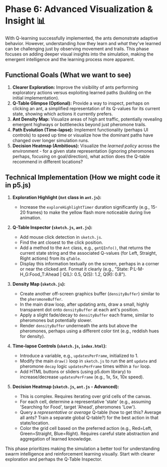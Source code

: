 # Phase 6: Advanced Visualization & Insight 📊

With Q-learning successfully implemented, the ants demonstrate adaptive behavior. However, understanding _how_ they learn and _what_ they've learned can be challenging just by observing movement and trails. This phase focuses on adding deeper visual insights into the simulation, making the emergent intelligence and the learning process more apparent.

## Functional Goals (What we want to see)

1.  **Clearer Exploration:** Improve the visibility of ants performing exploratory actions versus exploiting learned paths (building on the initial implementation).
2.  **Q-Table Glimpse (Optional):** Provide a way to inspect, perhaps on clicking an ant, a simplified representation of its Q-values for its current state, showing which actions it currently prefers.
3.  **Ant Density Map:** Visualize areas of high ant traffic, potentially revealing emergent highways or bottlenecks beyond just pheromone trails.
4.  **Path Evolution (Time-lapse):** Implement functionality (perhaps UI controls) to speed up time or visualize how the dominant paths have changed over longer simulation runs.
5.  **Decision Heatmap (Ambitious):** Visualize the _learned policy_ across the environment - for a given state representation (ignoring pheromones perhaps, focusing on goal/direction), what action does the Q-table recommend in different locations?

## Technical Implementation (How we might code it in p5.js)

1.  **Exploration Highlight (`Ant` class in `ant.js`):**

    - Increase the `exploreHighlightTimer` duration significantly (e.g., 15-20 frames) to make the yellow flash more noticeable during live animation.

2.  **Q-Table Inspector (`sketch.js`, `ant.js`):**

    - Add mouse click detection in `sketch.js`.
    - Find the ant closest to the click position.
    - Add a method to the `Ant` class, e.g., `getQInfo()`, that returns the current state string and the associated Q-values (for Left, Straight, Right actions) from its `qTable`.
    - Display this information textually on the screen, perhaps in a corner or near the clicked ant. Format it clearly (e.g., "State: P:L-M-H_G:Food_T:Ahead | Q(L): 0.5, Q(S): 1.2, Q(R): 0.8").

3.  **Density Map (`sketch.js`):**

    - Create another off-screen graphics buffer (`densityBuffer`) similar to the `pheromoneBuffer`.
    - In the main draw loop, after updating ants, draw a small, highly transparent dot onto `densityBuffer` at each ant's position.
    - Apply a slight fade/decay to `densityBuffer` each frame, similar to pheromones but potentially slower.
    - Render `densityBuffer` underneath the ants but above the pheromones, perhaps using a different color tint (e.g., reddish hues for density).

4.  **Time-lapse Controls (`sketch.js`, `index.html`):**

    - Introduce a variable, e.g., `updatesPerFrame`, initialized to 1.
    - Modify the main `draw()` loop in `sketch.js` to run the ant `update` and pheromone `decay` logic `updatesPerFrame` times within a `for` loop.
    - Add HTML buttons or sliders (using p5.dom library) to increase/decrease `updatesPerFrame` (e.g., 1x, 5x, 10x speed).

5.  **Decision Heatmap (`sketch.js`, `ant.js` - Advanced):**
    - This is complex. Requires iterating over grid cells of the canvas.
    - For each cell, determine a representative 'state' (e.g., assuming 'Searching for Food', target 'Ahead', pheromones 'Low').
    - Query a _representative_ or _average_ Q-table (how to get this? Average all ants? Train a separate global Q-table?) for the best action in that state/location.
    - Color the grid cell based on the preferred action (e.g., Red=Left, Green=Straight, Blue=Right). Requires careful state abstraction and aggregation of learned knowledge.

This phase prioritizes making the simulation a better tool for understanding swarm intelligence and reinforcement learning visually. Start with clearer exploration and perhaps the Q-Table Inspector.
